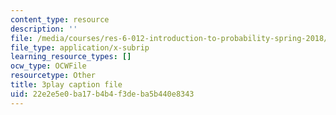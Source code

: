 ```yaml
---
content_type: resource
description: ''
file: /media/courses/res-6-012-introduction-to-probability-spring-2018/22e2e5e0ba17b4b4f3deba5b440e8343_1R4IzkWSNgI.srt
file_type: application/x-subrip
learning_resource_types: []
ocw_type: OCWFile
resourcetype: Other
title: 3play caption file
uid: 22e2e5e0-ba17-b4b4-f3de-ba5b440e8343
---
```

